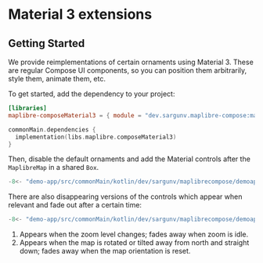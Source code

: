# Material 3 extensions

## Getting Started

We provide reimplementations of certain ornaments using Material 3. These are
regular Compose UI components, so you can position them arbitrarily, style them,
animate them, etc.

To get started, add the dependency to your project:

```toml title="libs.versions.toml"
[libraries]
maplibre-composeMaterial3 = { module = "dev.sargunv.maplibre-compose:maplibre-compose-material3", version = "{{ gradle.release_version }}" }
```

```kotlin title="build.gradle.kts"
commonMain.dependencies {
  implementation(libs.maplibre.composeMaterial3)
}
```

Then, disable the default ornaments and add the Material controls after the
`MaplibreMap` in a shared `Box`.

```kotlin title="App.kt"
-8<- "demo-app/src/commonMain/kotlin/dev/sargunv/maplibrecompose/demoapp/docs/Material3.kt:controls"
```

There are also disappearing versions of the controls which appear when relevant
and fade out after a certain time:

```kotlin title="App.kt"
-8<- "demo-app/src/commonMain/kotlin/dev/sargunv/maplibrecompose/demoapp/docs/Material3.kt:disappearing-controls"
```

1. Appears when the zoom level changes; fades away when zoom is idle.
2. Appears when the map is rotated or tilted away from north and straight down;
   fades away when the map orientation is reset.

